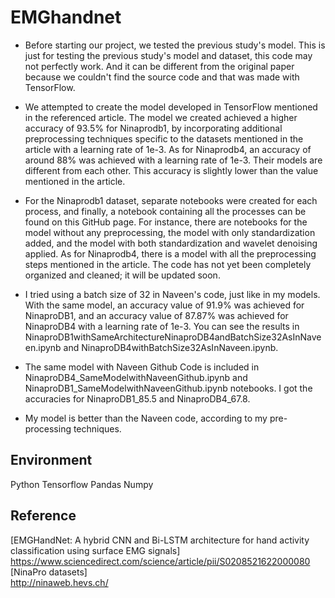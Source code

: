 # EMGhandnet

- Before starting our project, we tested the previous study's model. This is just for testing the previous study's model and dataset, this code may not perfectly work. And it can be different from the original paper because we couldn't find the source code and that was made with TensorFlow.

- We attempted to create the model developed in TensorFlow mentioned in the referenced article.  The model we created achieved a higher accuracy of 93.5% for Ninaprodb1, by incorporating additional preprocessing techniques specific to the datasets mentioned in the article with a learning rate of 1e-3.  As for Ninaprodb4, an accuracy of around 88% was achieved with a learning rate of 1e-3. Their models are different from each other.  This accuracy is slightly lower than the value mentioned in the article.

- For the Ninaprodb1 dataset, separate notebooks were created for each process, and finally, a notebook containing all the processes can be found on this GitHub page. For instance, there are notebooks for the model without any preprocessing, the model with only standardization added, and the model with both standardization and wavelet denoising applied. As for Ninaprodb4, there is a model with all the preprocessing steps mentioned in the article. The code has not yet been completely organized and cleaned; it will be updated soon.
  
- I tried using a batch size of 32 in Naveen's code, just like in my models. With the same model, an accuracy value of 91.9% was achieved for NinaproDB1, and an accuracy value of 87.87% was achieved for NinaproDB4 with a learning rate of 1e-3. You can see the results in NinaproDB1withSameArchitectureNinaproDB4andBatchSize32AsInNaveen.ipynb and NinaproDB4withBatchSize32AsInNaveen.ipynb.
  
- The same model with Naveen Github Code is included in NinaproDB4_SameModelwithNaveenGithub.ipynb and NinaproDB1_SameModelwithNaveenGithub.ipynb notebooks. I got the accuracies for NinaproDB1_85.5 and NinaproDB4_67.8.

- My model is better than the Naveen code, according to my pre-processing techniques.

## Environment
Python
Tensorflow
Pandas
Numpy

## Reference
[EMGHandNet: A hybrid CNN and Bi-LSTM architecture for hand activity classification using surface EMG signals]   
https://www.sciencedirect.com/science/article/pii/S0208521622000080   
[NinaPro datasets]   
http://ninaweb.hevs.ch/
